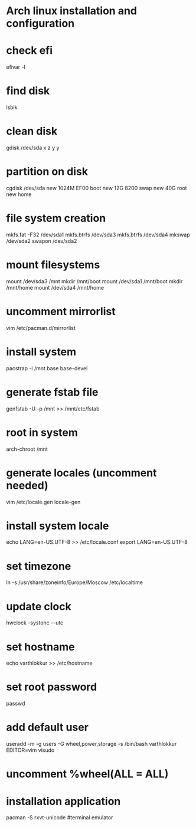 # Arch linux installation and configuration

# check efi 
efivar -l

# find disk
lsblk

# clean disk
gdisk /dev/sda
x
z
y
y

# partition on disk
cgdisk /dev/sda
new 1024M 	EF00 boot
new 12G 	8200 swap
new 40G    		 root
new 			 home

# file system creation
mkfs.fat -F32 /dev/sda1
mkfs.btrfs /dev/sda3
mkfs.btrfs /dev/sda4
mkswap /dev/sda2
swapon /dev/sda2

# mount filesystems
mount /dev/sda3 /mnt 
mkdir /mnt/boot
mount /dev/sda1 /mnt/boot
mkdir /mnt/home
mount /dev/sda4 /mnt/home

# uncomment mirrorlist
vim /etc/pacman.d/mirrorlist

# install system
pacstrap -i /mnt base base-devel

# generate fstab file
genfstab -U -p /mnt >> /mnt/etc/fstab

# root in system
arch-chroot /mnt

# generate locales (uncomment needed)
vim /etc/locale.gen 
locale-gen

# install system locale
echo LANG=en-US.UTF-8 >> /etc/locale.conf
export LANG=en-US.UTF-8

# set timezone
ln -s /usr/share/zoneinfo/Europe/Moscow /etc/localtime

# update clock
hwclock -systohc --utc

# set hostname
echo varthlokkur >> /etc/hostname

# set root password
passwd 

# add default user
useradd -m -g users -G wheel,power,storage -s /bin/bash varthlokkur
EDITOR=vim visudo
# uncomment %wheel(ALL = ALL)





# installation application
pacman -S rxvt-unicode #terminal emulator



